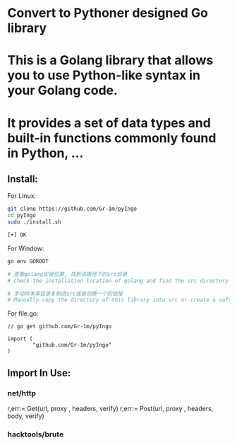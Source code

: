 
# Convert to Pythoner designed Go library

# This is a Golang library that allows you to use Python-like syntax in your Golang code.
# It provides a set of data types and built-in functions commonly found in Python, …

## Install:

For Linux: 
```bash
git clone https://github.com/Gr-1m/pyIngo
cd pyIngo
sudo ./install.sh

[+] OK
```

For Window:
```powershell
go env GOROOT

# 查看golang安装位置, 找到该路径下的src目录
# Check the installation location of golang and find the src directory under that path

# 手动将本库目录复制进src或者创建一个软链接
# Manually copy the directory of this library into src or create a soft link
```

For file.go:
```golang
// go get github.com/Gr-1m/pyIngo

import (
        "github.com/Gr-1m/pyIngo"
)
```


## Import In Use:


### net/http

r,err:= Get(url, proxy , headers, verify)
r,err:= Post(url, proxy , headers, body, verify)


### hacktools/brute
